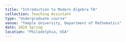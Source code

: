 ```yaml
---
title: "Introduction to Modern Algebra TA"
collection: Teaching Assistant
type: "Undergraduate course"
venue: "Temple University, Department of Mathematics"
date: 2024 Spring
location: "Philadelphia, USA"
---
```

